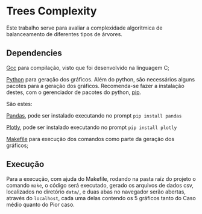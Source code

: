 # Trees Complexity

Este trabalho serve para avaliar a complexidade algorítmica de balanceamento de diferentes tipos de árvores.

## Dependencies

[Gcc](https://gcc.gnu.org/) para compilação, visto que foi desenvolvido na linguagem C;

[Python](https://www.python.org/downloads/) para geração dos gráficos. Além do python, são necessários alguns pacotes para a geração dos gráficos. Recomenda-se fazer a instalação destes, com o gerenciador de pacotes do python, [pip](https://pypi.org/project/pip/).

São estes: 

[Pandas](https://pandas.pydata.org/), pode ser instalado executando no prompt `pip install pandas`

[Plotly](https://plotly.com/python/), pode ser instalado executando no prompt `pip install plotly`
 
[Makefile](https://www.gnu.org/software/make/) para execução dos comandos como parte da geração dos gráficos;

## Execução
Para a execução, com ajuda do Makefile, rodando na pasta raíz do projeto o comando `make`, o código será executado, gerado os arquivos de dados csv, localizados no diretório `data/`, e duas abas no navegador serão abertas, através do `localhost`, cada uma delas contendo os 5 gráficos tanto do Caso médio quanto do Pior caso.